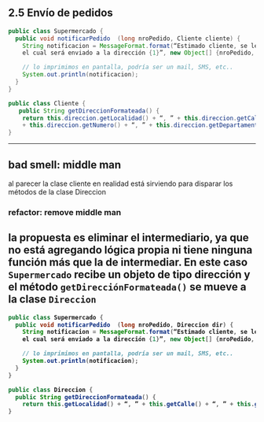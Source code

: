 ## 2.5 Envío de pedidos
```java
public class Supermercado {
  public void notificarPedido  (long nroPedido, Cliente cliente) {
    String notificacion = MessageFormat.format(“Estimado cliente, se le informa que hemos recibido su pedido con número {0},
    el cual será enviado a la dirección {1}”, new Object[] {nroPedido, cliente.getDireccionFormateada()});

    // lo imprimimos en pantalla, podría ser un mail, SMS, etc..
    System.out.println(notificacion);
  }
}

public class Cliente {
   public String getDireccionFormateada() {
    return this.direccion.getLocalidad() + “, ” + this.direccion.getCalle() + “, ”
    + this.direccion.getNumero() + “, ” + this.direccion.getDepartamento();
}
```
---
## bad smell: middle man
al parecer la clase cliente en realidad está sirviendo para disparar los métodos de la clase Direccion
### refactor: remove middle man
la propuesta es eliminar el intermediario, ya que no está agregando lógica propia ni tiene ninguna función más que la de intermediar. <b/>
En este caso `Supermercado` recibe un objeto de tipo dirección y el método `getDirecciónFormateada()` se mueve a la clase `Direccion`
---
```java
public class Supermercado {
  public void notificarPedido  (long nroPedido, Direccion dir) {
    String notificacion = MessageFormat.format(“Estimado cliente, se le informa que hemos recibido su pedido con número {0},
    el cual será enviado a la dirección {1}”, new Object[] {nroPedido, dir.getDireccionFormateada()});

    // lo imprimimos en pantalla, podría ser un mail, SMS, etc..
    System.out.println(notificacion);
  }
}

public class Direccion {
  public String getDireccionFormateada() {
    return this.getLocalidad() + “, ” + this.getCalle() + “, ” + this.getNumero() + “, ” + this.getDepartamento();
}
```

